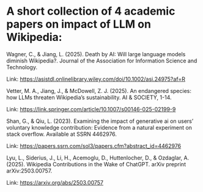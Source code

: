 # A short collection of 4 academic papers on impact of LLM on Wikipedia:

Wagner, C., & Jiang, L. (2025). Death by AI: Will large language models diminish Wikipedia?. Journal of the Association for Information Science and Technology.

Link: https://asistdl.onlinelibrary.wiley.com/doi/10.1002/asi.24975?af=R


Vetter, M. A., Jiang, J., & McDowell, Z. J. (2025). An endangered species: how LLMs threaten Wikipedia’s sustainability. AI & SOCIETY, 1-14.

Link: https://link.springer.com/article/10.1007/s00146-025-02199-9


Shan, G., & Qiu, L. (2023). Examining the impact of generative ai on users’ voluntary knowledge contribution: Evidence from a natural experiment on stack overflow. Available at SSRN 4462976.

Link: https://papers.ssrn.com/sol3/papers.cfm?abstract_id=4462976


Lyu, L., Siderius, J., Li, H., Acemoglu, D., Huttenlocher, D., & Ozdaglar, A. (2025). Wikipedia Contributions in the Wake of ChatGPT. arXiv preprint arXiv:2503.00757.

Link: https://arxiv.org/abs/2503.00757